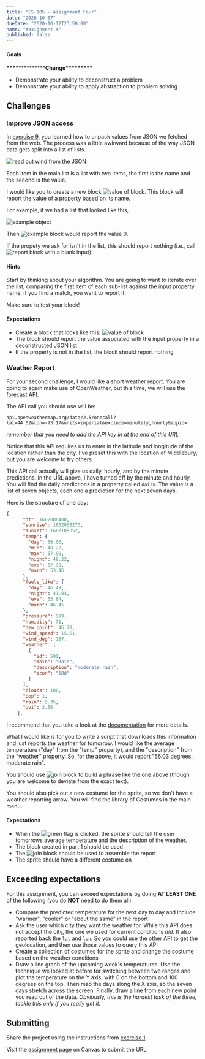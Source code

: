 ```yaml
---
title: "CS 105 - Assignment Four"
date: "2020-10-07"
dueDate: "2020-10-12T23:59:00"
name: "Assignment 4"
published: false
---
```


#### Goals

****\*\*\*\*****\*\*****\*\*\*\*****Change**\*\*\*\***\***\*\*\*\***

- Demonstrate your ability to deconstruct a problem
- Demonstrate your ability to apply abstraction to problem solving

## Challenges

### Improve JSON access

In [exercise 9](../exercises/exercise09), you learned how to unpack values from JSON we fetched from the web. The process was a little awkward because of the way JSON data gets split into a list of lists.

![read out wind from the JSON](../images/assignments/assignment04/read-wind.png)

Each item in the main list is a list with two items, the first is the name and the second is the value.

I would like you to create a new block ![value of block](../images/assignments/assignment04/value-of.png#inline). This block will report the value of a property based on its name.

For example, if we had a list that looked like this,

![example object](../images/assignments/assignment04/example-obj.png)

Then ![example block](../images/assignments/assignment04/example-call.png#inline) would report the value 0.

If the propety we ask for isn't in the list, this should report nothing (i.e., call ![report block](../images/snap-blocks/report.png#inline) with a blank input).

#### Hints

Start by thinking about your algorithm. You are going to want to iterate over the list, comparing the first item of each sub-list against the input property name. if you find a match, you want to report it.

Make sure to test your block!

#### Expectations

- Create a block that looks like this: ![value of block](../images/assignments/assignment04/value-of.png#inline)
- The block should report the value associated with the input property in a deconstructed JSON list
- If the property is not in the list, the block should report nothing

### Weather Report

For your second challenge, I would like a short weather report. You are going to again make use of OpenWeather, but this time, we will use the [forecast API](https://openweathermap.org/api/one-call-api).

The API call you should use will be:

```
api.openweathermap.org/data/2.5/onecall?lat=44.02&lon=-73.17&units=imperial&exclude=minutely,hourly&appid=
```

_remember that you need to add the API key in at the end of this URL_

Notice that this API requires us to enter in the latitude and longitude of the location rather than the city. I've preset this with the location of Middlebury, but you are welcome to try others.

This API call actually will give us daily, hourly, and by the minute predictions. In the URL above, I have turned off by the minute and hourly. You will find the daily predictions in a property called `daily`. The value is a list of seven objects, each one a prediction for the next seven days.

Here is the structure of one day:

```json
{
      "dt": 1602086400,
      "sunrise": 1602068273,
      "sunset": 1602109352,
      "temp": {
        "day": 56.03,
        "min": 48.22,
        "max": 57.99,
        "night": 48.22,
        "eve": 57.99,
        "morn": 53.46
      },
      "feels_like": {
        "day": 46.49,
        "night": 41.04,
        "eve": 53.64,
        "morn": 46.45
      },
      "pressure": 999,
      "humidity": 71,
      "dew_point": 46.78,
      "wind_speed": 15.61,
      "wind_deg": 187,
      "weather": [
        {
          "id": 501,
          "main": "Rain",
          "description": "moderate rain",
          "icon": "10d"
        }
      ],
      "clouds": 100,
      "pop": 1,
      "rain": 9.35,
      "uvi": 3.56
    },
```

I recommend that you take a look at the [documentation](https://openweathermap.org/api/one-call-api) for more details.

What I would like is for you to write a script that downloads this information and just reports the weather for tomorrow. I would like the average temperature ("day" from the "temp" property), and the "description" from the "weather" property. So, for the above, it would report "56.03 degrees, moderate rain".

You should use ![join block](../images/snap-blocks/join-text.png#inline) to build a phrase like the one above (though you are welcome to deviate from the exact text).

You should also pick out a new costume for the sprite, so we don't have a weather reporting arrow. You will find the library of Costumes in the main menu.

#### Expectations

- When the ![green flag](../images/snap-icons/green-flag-button.png#inline) is clicked, the sprite should tell the user tomorrows average temperature and the description of the weather.
- The block created in part 1 should be used
- The ![join block](../images/snap-blocks/join-text.png#inline) should be used to assemble the report
- The sprite should have a different costume on

## Exceeding expectations

For this assignment, you can exceed expectations by doing **AT LEAST ONE** of the following (you do **NOT** need to do them all)

- Compare the predicted temperature for the next day to day and include "warmer", "cooler" or "about the same" in the report
- Ask the user which city they want the weather for. While this API does not accept the city, the one we used for current conditions _did_. It also reported back the `lat` and `lon`. So you could use the other API to get the geolocation, and then use those values to query this API
- Create a collection of costumes for the sprite and change the costume based on the weather conditions
- Draw a line graph of the upcoming week's temperatures. Use the technique we looked at before for switching between two ranges and plot the temperature on the Y axis, with 0 on the bottom and 100 degrees on the top. Then map the days along the X axis, so the seven days stretch across the screen. Finally, draw a line from each new point you read out of the data. _Obviously, this is the hardest task of the three, tackle this only if you really get it._

## Submitting

Share the project using the instructions from [exercise 1](exercise01).

Visit the [assignment page](https://middlebury.instructure.com/courses/7288/assignments/97813) on Canvas to submit the URL.
